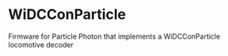 # WiDCConParticle
Firmware for Particle Photon that implements a WiDCConParticle locomotive decoder
